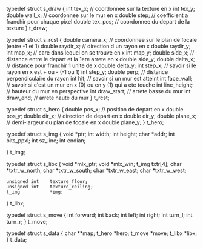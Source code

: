
typedef struct s_draw
{
	int		tex_x;					// coordonnee sur la texture en x
	int		tex_y;
	double	wall_x;					// coordonnee sur le mur en x
	double	step;					// coefficient a franchir pour chaque pixel
	double	tex_pos;				// coordonnee du depart de la texture
}	t_draw;

typedef struct s_rcst
{
	double	camera_x;				// coordonnee sur le plan de focale (entre -1 et 1)
	double	raydir_x;				// direction d'un rayon en x
	double	raydir_y;
	int		map_x;					// care dans lequel on se trouve en x
	int		map_y;
	double	side_x;					// distance entre le depart et la 1ere arrete en x
	double	side_y;
	double	delta_x;				// distance pour franchir 1 unite de x
	double	delta_y;
	int		step_x;					// savoir si le rayon en x est + ou - (-1 ou 1)
	int		step_y;
	double	perp;					// distance perpendiculaire du rayon
	int		hit;					// savoir si un mur est atteint
	int		face_wall;				// savoir si c'est un mur en x (0) ou en y (1) qui a ete touche
	int		line_height;			// hauteur du mur en perspective
	int		draw_start;				// arrete basse du mur
	int		draw_end;				// arrete haute du mur
}	t_rcst;

typedef struct s_hero
{
	double	pos_x;					// position de depart en x
	double	pos_y;
	double	dir_x;					// direction de depart en x
	double	dir_y;
	double	plane_x;				// demi-largeur du plan de focale en x
	double	plane_y;
}	t_hero;

typedef struct s_img
{
	void	*ptr;
	int		width;
	int		height;
	char	*addr;
	int		bits_ppxl;
	int		sz_line;
	int		endian;

}	t_img;

typedef struct s_libx
{
	void			*mlx_ptr;
	void			*mlx_win;
	t_img			txtr[4];
	char			*txtr_w_north;
	char			*txtr_w_south;
	char			*txtr_w_east;
	char			*txtr_w_west;

	unsigned int	texture_floor;
	unsigned int	texture_ceiling;
	t_img			*img;
}	t_libx;

typedef struct s_move
{
	int		forward;
	int		back;
	int		left;
	int		right;
	int		turn_l;
	int		turn_r;
}	t_move;

typedef struct s_data
{
	char		**map;
	t_hero		*hero;
	t_move		*move;
	t_libx		*libx;
}	t_data;
